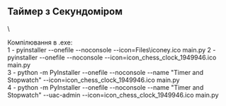 ## Таймер з Секундоміром
\

Компілювання в .exe: \
1 - pyinstaller --onefile --noconsole --icon=Files\iconey.ico main.py
2 - pyinstaller --onefile --noconsole --icon=icon_chess_clock_1949946.ico main.py \
3 - python -m PyInstaller --onefile --noconsole --name "Timer and Stopwatch" --icon=icon_chess_clock_1949946.ico main.py \
4 - python -m PyInstaller --onefile --noconsole --name "Timer and Stopwatch" --uac-admin --icon=icon_chess_clock_1949946.ico main.py 
